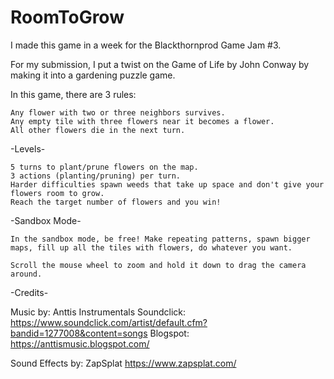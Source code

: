 # RoomToGrow
I made this game in a week for the Blackthornprod Game Jam #3.

For my submission, I put a twist on the Game of Life by John Conway by making it into a gardening puzzle game.

In this game, there are 3 rules:

    Any flower with two or three neighbors survives.
    Any empty tile with three flowers near it becomes a flower.
    All other flowers die in the next turn.

-Levels-

    5 turns to plant/prune flowers on the map.
    3 actions (planting/pruning) per turn.
    Harder difficulties spawn weeds that take up space and don't give your flowers room to grow.
    Reach the target number of flowers and you win!

-Sandbox Mode-

    In the sandbox mode, be free! Make repeating patterns, spawn bigger maps, fill up all the tiles with flowers, do whatever you want. 

    Scroll the mouse wheel to zoom and hold it down to drag the camera around.


-Credits-

Music by: Anttis Instrumentals
Soundclick: https://www.soundclick.com/artist/default.cfm?bandid=1277008&content=songs
Blogspot: https://anttismusic.blogspot.com/


Sound Effects by: ZapSplat
https://www.zapsplat.com/

